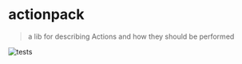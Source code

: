 # actionpack

> a lib for describing Actions and how they should be performed

![tests](https://github.com/withtwoemms/actionpack/workflows/tests/badge.svg)
